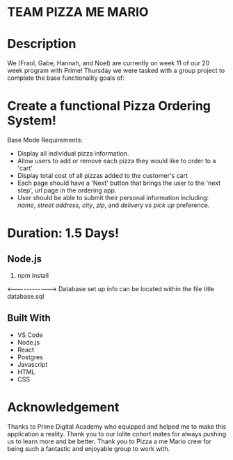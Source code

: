 # TEAM PIZZA ME MARIO

# Description
We (Fraol, Gabe, Hannah, and Noel) are currently on week 11 of our 20 week program with Prime! Thursday we were tasked with a group project to complete the base functionality goals of:

# Create a functional Pizza Ordering System!
Base Mode Requirements:
- Display all individual pizza information.
- Allow users to add or remove each pizza they would like to order to a 'cart'
- Display total cost of all pizzas added to the customer's cart
- Each page should have a 'Next' button that brings the user to the 'next step', url page in the ordering app.
- User should be able to submit their personal information including: *name*, *street address*, *city*, *zip*, and *delivery vs pick up* preference. 




# Duration: 1.5 Days!


## Node.js
1. npm install


<------------>
Database set up info can be located within the file title database.sql


## Built With
- VS Code
- Node.js
- React
- Postgres
- Javascript
- HTML
- CSS


# Acknowledgement
Thanks to Prime Digital Academy who equipped and helped me to make this application a reality. Thank you to our Iolite cohort mates for always pushing us to learn more and be better. Thank you to Pizza a me Mario crew for being such a fantastic and enjoyable group to work with. 
